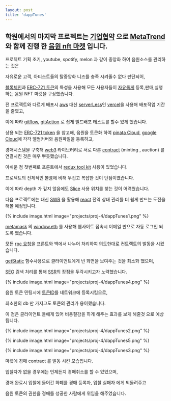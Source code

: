 ```yaml
---
layout: post
title: 'dappTunes'
---
```


## 학원에서의 마지막 프로젝트는 [기업협약](#) 으로 [MetaTrend](#) 와 함께 진행 한 [음원 nft 마켓](#) 입니다.

프로젝트 기획 초기, youtube, spotify, melon 과 같이 중앙화 하여 음원소스를 관리하는 것은 

자유로운 고객, 아티스트들의 탈중앙화 니즈를 충족 시켜줄수 없다 판단되어, 

[블록체인](#)과 [ERC-721 토큰](#)의 특성을 사용해 모든 사용자들이 [자유롭게](#) 등록,판매,실행하는 음원 NFT 마켓을 구상했습니다.

전 프로젝트와 다르게 배포시 [aws](#) 대신 [serverLess](#)인 [vercel](#)을 사용해 배포작업 기간을 줄였고, 

이에 따라 [gitflow](#), [gitAction](#) 로 쉽게 빌드배포 테스트를 할수 있게 했습니다.

상용 되는 [ERC-721 token](#) 을 참고해, 음원을 토큰화 하여 [pinata Cloud](#), [google Cloud](#)에 각각 앨범커버와 음원파일을 등록하고,

경매시스템을 구축해 [web3](#) 라이브러리로 서로 다른 [contract](#) (minting , auction) 를 연결시킨 것은 매우 뿌듯했습니다.

아쉬운 점 첫번째로 프론트에서 [redux tool kit](#) 사용이 있었습니다.

프로젝트의 전체적인 볼륨에 비해 무겁고 복잡한 것이 단점이였습니다.

이에 따라 depth 가 깊지 않음에도 [Slice](#) 사용 위치를 찾는 것이 어려웠습니다. 

다음 프로젝트에는 대신 [SWR](#) 을 활용해 [react](#) 전역 상태 관리를 더 쉽게 만드는 도전을 해볼 예정입니다.

{% include image.html image="projects/proj-4/dappTunes1.png" %}

[metamask](#) 의 [window.eth](#) 를 사용해 웹사이트 접속시 이메일 만으로 자동 로그인 되도록 했습니다.

모든 [rpc 요청](#)을 프론트와 백에서 나누어 처리하여 의도한대로 컨트랙트의 발동을 시켰습니다. 

[getStatic](#) 함수사용으로 클라이언트에게 빈 화면을 보여주는 것을 최소화 했으며,

[SEO](#) 검색 처리를 통해 [SSR](#)의 장점을 두각시키고자 노력했습니다.

{% include image.html image="projects/proj-4/dappTunes4.png" %}

음원 토큰 민팅시에 [토큰ID](#)를 네트워크에 등록시킴으로,

최소한의 db 만 가지고도 토큰의 관리가 용이했습니다.

이 점은 클라이언트 들에게 있어 비용절감을 하게 해주는 효과를 보게 해줄것 으로 예상됩니다.

{% include image.html image="projects/proj-4/dappTunes2.png" %}

{% include image.html image="projects/proj-4/dappTunes5.png" %}

{% include image.html image="projects/proj-4/dappTunes3.png" %}

마켓에 경매 contract 를 발동 시킨 모습입니다.

입찰자가 없을 경우에는 언제든지 경매취소를 할 수 있었으며,

경매 완료시 입찰에 들어간 화폐를 경매 등록자, 입찰 실패자 에게 되돌려주고

음원 토큰의 권한을 경매를 성공한 사람에게 위임을 해주었습니다.



